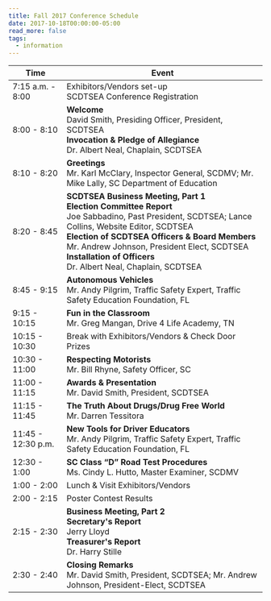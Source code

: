 ```yaml
---
title: Fall 2017 Conference Schedule
date: 2017-10-18T00:00:00-05:00
read_more: false
tags:
  - information
---
```

|Time|Event|
|----|-----|
|7:15 a.m. - 8:00|Exhibitors/Vendors set-up<br>SCDTSEA Conference Registration|
|8:00 - 8:10|**Welcome**<br>David Smith, Presiding Officer, President, SCDTSEA<br>**Invocation &amp; Pledge of Allegiance**<br>Dr. Albert Neal, Chaplain, SCDTSEA|
|8:10 - 8:20|**Greetings**<br>Mr. Karl McClary, Inspector General, SCDMV; Mr. Mike Lally, SC Department of Education|
|8:20 - 8:45|**SCDTSEA Business Meeting, Part 1**<br>**Election Committee Report**<br>Joe Sabbadino, Past President, SCDTSEA; Lance Collins, Website Editor, SCDTSEA<br>**Election of SCDTSEA Officers &amp; Board Members**<br>Mr. Andrew Johnson, President Elect, SCDTSEA<br>**Installation of Officers**<br>Dr. Albert Neal, Chaplain, SCDTSEA|
|8:45 - 9:15|**Autonomous Vehicles**<br>Mr. Andy Pilgrim, Traffic Safety Expert, Traffic Safety Education Foundation, FL|
|9:15 - 10:15|**Fun in the Classroom**<br>Mr. Greg Mangan, Drive 4 Life Academy, TN|
|10:15 - 10:30|Break with Exhibitors/Vendors & Check Door Prizes|
|10:30 - 11:00|**Respecting Motorists**<br>Mr. Bill Rhyne, Safety Officer, SC|
|11:00 - 11:15|**Awards &amp; Presentation**<br>Mr. David Smith, President, SCDTSEA|
|11:15 - 11:45|**The Truth About Drugs/Drug Free World**<br> Mr. Darren Tessitora|
|11:45 - 12:30 p.m.|**New Tools for Driver Educators**<br>Mr. Andy Pilgrim, Traffic Safety Expert, Traffic Safety Education Foundation, FL|
|12:30 - 1:00|**SC Class &ldquo;D&rdquo; Road Test Procedures**<br>Ms. Cindy L. Hutto, Master Examiner, SCDMV|
|1:00 - 2:00|Lunch &amp; Visit Exhibitors/Vendors|
|2:00 - 2:15|Poster Contest Results|
|2:15 - 2:30|**Business Meeting, Part 2**<br>**Secretary's Report**<br>Jerry Lloyd<br>**Treasurer's Report**<br>Dr. Harry Stille|
|2:30 - 2:40|**Closing Remarks**<br>Mr. David Smith, President, SCDTSEA; Mr. Andrew Johnson, President-Elect, SCDTSEA|
